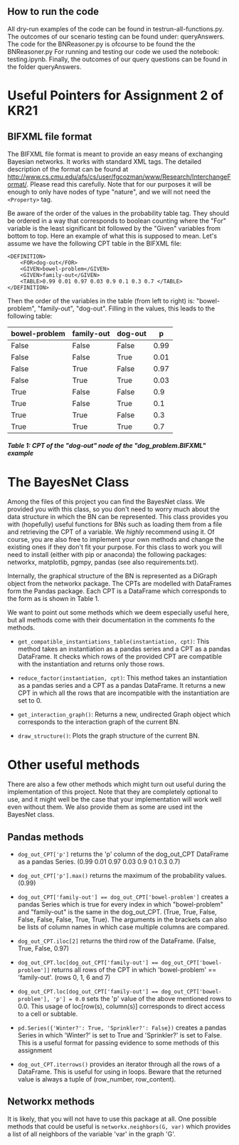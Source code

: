 ## How to run the code
All dry-run examples of the code can be found in testrun-all-functions.py. The outcomes of our scenario testing can be found under: queryAnswers.
The code for the BNReasoner.py is ofcourse to be found the the BNReasoner.py
For running and testing our code we used the notebook: testing.ipynb.
Finally, the outcomes of our query questions can be found in the folder queryAnswers.

# Useful Pointers for Assignment 2 of KR21

## BIFXML file format
The BIFXML file format is meant to provide an easy means of exchanging Bayesian networks. It works with standard XML
tags. The detailed description of the format can be found at 
http://www.cs.cmu.edu/afs/cs/user/fgcozman/www/Research/InterchangeFormat/. Please read this carefully. 
Note that for our purposes it will be enough to only have nodes of type "nature", and we will not need the `<Property>`
tag. 

Be aware of the order of the values in the probability table tag. They should be ordered in a way that corresponds to 
boolean counting where the "For" variable is the least significant bit followed by the "Given" variables from bottom
to top. Here an example of what this is supposed to mean. Let's assume we have the following CPT table in the BIFXML file:
```
<DEFINITION>
	<FOR>dog-out</FOR>
	<GIVEN>bowel-problem</GIVEN>
	<GIVEN>family-out</GIVEN>
	<TABLE>0.99 0.01 0.97 0.03 0.9 0.1 0.3 0.7 </TABLE>
</DEFINITION>
```
Then the order of the variables in the table (from left to right) is: "bowel-problem", "family-out", "dog-out". Filling 
in the values, this leads to the following table:

| bowel-problem | family-out    | dog-out   | p    |
|---------------|---------------|-----------|------|
| False         | False         | False     | 0.99 |
| False         | False         | True      | 0.01 |
| False         | True          | False     | 0.97 |
| False         | True          | True      | 0.03 |
| True          | False         | False     | 0.9  |
| True          | False         | True      | 0.1  |
| True          | True          | False     | 0.3  |
| True          | True          | True      | 0.7  |
##### Table 1: CPT of the "dog-out" node of the "dog_problem.BIFXML" example

# The BayesNet Class
Among the files of this project you can find the BayesNet class. We provided you with this class, so you don't need to 
worry much about the data structure in which the BN can be represented. This class provides you with (hopefully) useful
functions for BNs such as loading them from a file and retrieving the CPT of a variable. We *highly* recommend using it.
Of course, you are also free to implement your own methods and change the existing ones if they don't fit your purpose. 
For this class to work you will need to install (either with pip or anaconda) the following packages: networkx, 
matplotlib, pgmpy, pandas (see also requirements.txt).

Internally, the graphical structure of the BN is represented as a DiGraph object from the networkx package. The CPTs
are modelled with DataFrames form the Pandas package. Each CPT is a DataFrame which corresponds to the form as is shown
in Table 1.

We want to point out some methods which we deem especially useful here, but all methods come with their documentation 
in the comments fo the methods.

+ `get_compatible_instantiations_table(instantiation, cpt)`: This method takes an instantiation as a pandas series and
  a CPT as a pandas DataFrame. It checks which rows of the provided CPT are compatible with the instantiation and
  returns only those rows.
  
+ `reduce_factor(instantiation, cpt)`: This method takes an instantiation as a pandas series and
  a CPT as a pandas DataFrame. It returns a new CPT in which all the rows that are incompatible with the instantiation
  are set to 0. 
  
+ `get_interaction_graph()`: Returns a new, undirected Graph object which corresponds to the interaction graph of the 
current BN.
  
+ `draw_structure()`: Plots the graph structure of the current BN.

# Other useful methods
There are also a few other methods which might turn out useful during the implementation of this project. Note that
they are completely optional to use, and it might well be the case that your implementation will work well even without
them. We also provide them as some are used int the BayesNet class.

## Pandas methods
+ `dog_out_CPT['p']` returns the 'p' column of the dog_out_CPT DataFrame as a pandas Series. (0.99 0.01 0.97 0.03 0.9
  0.1 0.3 0.7) 
+ `dog_out_CPT['p'].max()` returns the maximum of the probability values. (0.99)
+ `dog_out_CPT['family-out'] == dog_out_CPT['bowel-problem']` creates a pandas Series which is true for every index in 
  which "bowel-problem" and "family-out" is the same in the dog_out_CPT. (True, True, False, False, False, False, True,
  True). The arguments in the brackets can also be lists of column names in which case multiple columns are compared.
+ `dog_out_CPT.iloc[2]` returns the third row of the DataFrame. (False, True, False, 0.97)
+ `dog_out_CPT.loc[dog_out_CPT['family-out'] == dog_out_CPT['bowel-problem']]` returns all rows of the CPT in which 
    'bowel-problem' == 'family-out'. (rows 0, 1, 6 and 7)
+ `dog_out_CPT.loc[dog_out_CPT['family-out'] == dog_out_CPT['bowel-problem'], 'p'] = 0.0` sets the 'p' value of the
    above mentioned rows to 0.0. This usage of loc[row(s), column(s)] corresponds to direct access to a cell or 
  subtable.
+ `pd.Series({'Winter?': True, 'Sprinkler?': False})` creates a pandas Series in which 'Winter?' is set to True and 
 'Sprinkler?' is set to False. This is a useful format for passing evidence to some methods of this assignment
  
+ `dog_out_CPT.iterrows()` provides an iterator through all the rows of a DataFrame. This is useful for using in loops.
Beware that the returned value is always a tuple of (row_number, row_content).

## Networkx methods
It is likely, that you will not have to use this package at all. One possible methods that could be useful is 
`networkx.neighbors(G, var)` which provides a list of all neighbors of the variable 'var' in the graph 'G'.
